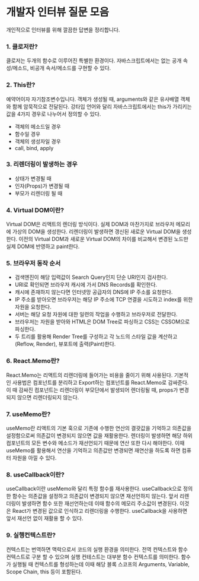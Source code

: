 # 개발자 인터뷰 질문 모음

개인적으로 인터뷰를 위해 깔끔한 답변을 정리합니다.

### 1. 클로저란?
클로저는 두개의 함수로 이루어진 특별한 환경이다. 자바스크립트에서는 없는 공개 속성/메소드, 비공개 속서/메소드를 구현할 수 있다.

### 2. This란?
예약어이자 자기참조변수입니다. 객체가 생성될 때, arguments와 같은 유사배열 객체와 함께 암묵적으로 전달된다. 강타입 언어와 달리 자바스크립트에서는 this가 가리키는 값을 4가지 경우로 나누어서 정의할 수 있다.
- 객체의 메소드일 경우
- 함수일 경우
- 객체의 생성자일 경우
- call, bind, apply

### 3. 리렌더링이 발생하는 경우
- 상태가 변경될 때
- 인자(Props)가 변경될 때
- 부모가 리렌더링 될 때

### 4. Virtual DOM이란?
Virtual DOM은 리액트의 렌더링 방식이다. 실제 DOM과 마찬가지로 브라우저 메모리에 가상의 DOM을 생성한다. 리렌더링이 발생하면 갱신된 새로운 Virtual DOM을 생성한다. 이전의 Virtual DOM과 새로운 Virtual DOM의 차이를 비교해서 변경된 노드만 실제 DOM에 반영하고 paint한다.

### 5. 브라우저 동작 순서
- 검색엔진이 해당 입력값이 Search Query인지 단순 URI인지 검사한다.
- URI로 확인되면 브라우저 캐시에 가서 DNS Records를 확인한다.
- 캐시에 존재하지 않는다면 인터넷망 공급자의 DNS에 IP 주소를 요청한다.
- IP 주소를 받아오면 브라우저는 해당 IP 주소에 TCP 연결을 시도하고 index를 위한 자원을 요청한다.
- 서버는 해당 요청 자원에 대한 일련의 작업을 수행하고 브라우저로 전달한다.
- 브라우저는 자원을 받아와 HTML은 DOM Tree로 파싱하고 CSS는 CSSOM으로 파싱한다.
- 두 트리를 활용해 Render Tree를 구성하고 각 노드의 스타일 값을 계산하고(Reflow, Render), 뷰포트에 출력(Paint)한다.

### 6. React.Memo란?
React.Memo는 리액트의 리렌더링에 들어가는 비용을 줄이기 위해 사용된다. 기본적인 사용법은 컴포넌트를 분리하고 Export하는 컴포넌트를 React.Memo로 감싸준다. 이 때 감싸진 컴포넌트는 리렌더링이 부모단에서 발생되어 렌더링될 때, props가 변경되지 않으면 리렌더링되지 않는다.

### 7. useMemo란?
useMemo란 리액트의 기본 훅으로 기존에 수행한 연산의 결괏값을 기억하고 의존값을 설정함으로써 의존값이 변경되지 않으면 값을 재활용한다. 렌더링이 발생하면 해당 하위 컴포넌트의 모든 변수와 메소드가 재선언되기 때문에 연산 또한 다시 해야한다. 이때 useMemo를 활용해서 연산을 기억하고 의존값만 변경되면 재연산을 하도록 하면 컴퓨터 자원을 아낄 수 있다.

### 8. useCallback이란?
useCallback이란 useMemo와 달리 특정 함수를 재사용한다. useCallback으로 정의한 함수는 의존값을 설정하고 의존값이 변경되지 않으면 재선언하지 않는다. 앞서 리렌더링이 발생하면 함수 또한 재선언하는데 이때 함수의 메모리 주소값이 변경된다. 이것은 React가 변경된 값으로 인식하고 리렌더링을 수행한다. useCallback을 사용하면 앞서 재선언 없이 재활용 할 수 있다.

### 9. 실행컨텍스트란?
컨텍스트는 번역하면 맥락으로서 코드의 실행 환경을 의미한다. 전역 컨텍스트와 함수 컨텍스트로 구분 할 수 있으며 실행 컨테스트는 대부분 함수 컨텍스트를 의미한다. 함수가 실행될 때 컨텍스트를 형성하는데 이때 해당 블록 스코프의 Arguments, Variable, Scope Chain, this 등이 포함된다.
